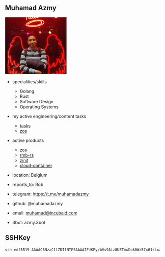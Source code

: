 ## Muhamad Azmy


<img src="img/azmy.jpg" alt="img" width=200px />

- specialities/skills
  - Golang
  - Rust
  - Software Design
  - Operating Systems
- my active engineering/content tasks
  - [tasks](https://github.com/orgs/threefoldtech/projects/172/views/13?filterQuery=assignee%3Amuhamadazmy)
  - [zos](https://github.com/orgs/threefoldtech/projects/172/views/5)
- active products
  - [zos](https://github.com/threefoldtech/zos)
  - [rmb-rs](https://github.com/threefoldtech/rmb-rs)
  - [zinit](https://github.com/threefoldtech/zinit)
  - [cloud-container](https://github.com/threefoldtech/cloud-container)
- location: Belgium
- reports_to: Rob

- telegram: https://t.me/muhamadazmy
- github: @muhamadazmy
- email: muhamad@incubaid.com
- 3bot: azmy.3bot

## SSHKey

```bash
ssh-ed25519 AAAAC3NzaC1lZDI1NTE5AAAAIFUKFy/bVv9ALz8UZTmwDak0Wz57x61/Lxz42X1K186b
```
